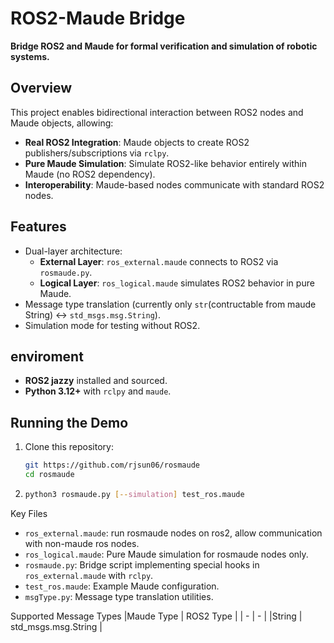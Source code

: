 # ROS2-Maude Bridge  
**Bridge ROS2 and Maude for formal verification and simulation of robotic systems.**  

## Overview  
This project enables bidirectional interaction between ROS2 nodes and Maude objects, allowing:  
- **Real ROS2 Integration**: Maude objects to create ROS2 publishers/subscriptions via `rclpy`.  
- **Pure Maude Simulation**: Simulate ROS2-like behavior entirely within Maude (no ROS2 dependency).  
- **Interoperability**: Maude-based nodes communicate with standard ROS2 nodes.  

## Features  
- Dual-layer architecture:  
  - **External Layer**: `ros_external.maude` connects to ROS2 via `rosmaude.py`.  
  - **Logical Layer**: `ros_logical.maude` simulates ROS2 behavior in pure Maude.  
- Message type translation (currently only `str`(contructable from maude String) ↔ `std_msgs.msg.String`).  
- Simulation mode for testing without ROS2.  

## enviroment  
- **ROS2 jazzy** installed and sourced.  
- **Python 3.12+** with `rclpy` and `maude`.  

## Running the Demo 
1. Clone this repository:  
   ```bash  
   git https://github.com/rjsun06/rosmaude
   cd rosmaude
2.
   ```bash
   python3 rosmaude.py [--simulation] test_ros.maude


Key Files
- `ros_external.maude`: run rosmaude nodes on ros2, allow communication with non-maude ros nodes.
- `ros_logical.maude`: Pure Maude simulation for rosmaude nodes only.
- `rosmaude.py`: Bridge script implementing special hooks in `ros_external.maude` with `rclpy`.
- `test_ros.maude`: Example Maude configuration.
- `msgType.py`:	Message type translation utilities.

Supported Message Types
|Maude Type	| ROS2 Type |
| - | - |
|String	| std_msgs.msg.String |
